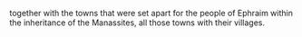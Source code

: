 together with the towns that were set apart for the people of Ephraim within the inheritance of the Manassites, all those towns with their villages.
